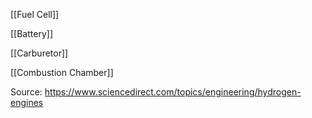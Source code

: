 [[Fuel Cell]]

[[Battery]]

[[Carburetor]]

[[Combustion Chamber]]

Source:
https://www.sciencedirect.com/topics/engineering/hydrogen-engines